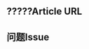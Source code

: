 <!---
Welcome to the Office Add-ins documentation repository.

To report an issue with the Office-Add-ins documentation, please provide the article URL and describe the issue below. Alternatively, if you want to submit a pull request with your recommended documentation changes, we will review your contributions and update our documentation accordingly.

If your issue is not related to the Office Add-ins documentation, please post it to one of the following channels instead:

- To ask a question about using the Office.js API, post your question to Stack Overflow and tag it with the "office-js" tag (http://stackoverflow.com/questions/tagged/office-js).

- To report an issue with the Office.js API or platform, create the issue in the OfficeDev/office-js repository (https://github.com/OfficeDev/office-js), which members of the product team monitor for customer-reported issues.

- To submit a feature request for the Office.js API or platform, post your idea to our User Voice page (https://officespdev.uservoice.com/), or if the feature request already exists there, add your vote for it.
-->

<!--- Provide a general summary of the documentation issue in the Title above -->

## <a name="article-url"></a><span data-ttu-id="ad82c-101">?????</span><span class="sxs-lookup"><span data-stu-id="ad82c-101">Article URL</span></span>
<!-- Provide the URL of the article that this documentation issue relates to -->

## <a name="issue"></a><span data-ttu-id="ad82c-102">问题</span><span class="sxs-lookup"><span data-stu-id="ad82c-102">Issue</span></span>
<!-- Provide a thorough description of the documentation issue -->

